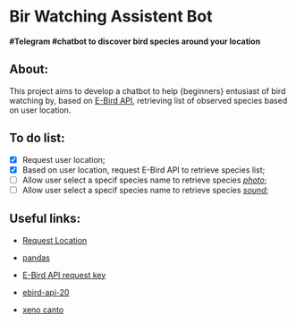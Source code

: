# Bir Watching Assistent Bot
**#Telegram #chatbot to discover bird species around your location**

## About:
This project aims to develop a chatbot to help {beginners} entusiast of bird watching by, based on [E-Bird API](https://ebird.org), retrieving list of observed species based on user location. 

## To do list:  
  
- [X] Request user location;  
- [X] Based on user location, request E-Bird API to retrieve species list;  
- [ ] Allow user select a specif species name to retrieve species [*photo*](https://ebird.org/media);  
- [ ] Allow user select a specif species name to retrieve species [*sound*](https://www.macaulaylibrary.org/about/request-media/);  

## Useful links:

* [Request Location](https://community.flowxo.com/t/requesting-location-in-telegram/656/3)

* [pandas](http://pbpython.com/pandas-list-dict.html)

* [E-Bird API request key](https://ebird.org/api/keygen)

* [ebird-api-20](https://documenter.getpostman.com/view/664302/ebird-api-20/2HTbHW)

* [xeno canto](https://www.xeno-canto.org/article/153)